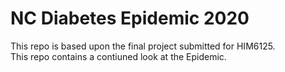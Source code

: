 # NC Diabetes Epidemic 2020
This repo is based upon the final project submitted for HIM6125.   
This repo contains a contiuned look at the Epidemic.
